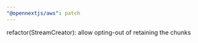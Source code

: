 ```yaml
---
"@opennextjs/aws": patch
---
```


refactor(StreamCreator): allow opting-out of retaining the chunks
